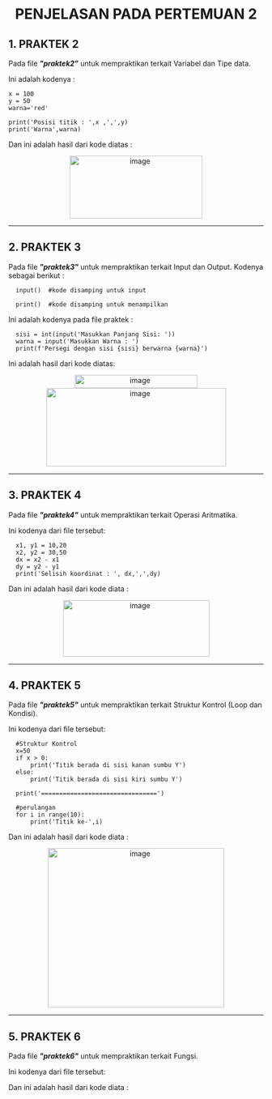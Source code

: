 <h1 align="center">
PENJELASAN PADA PERTEMUAN 2
</h1>

## 1. PRAKTEK 2
   
Pada file <b><i>"praktek2"</i></b> untuk mempraktikan terkait Variabel dan Tipe data.

Ini adalah kodenya :

    x = 100
    y = 50
    warna='red'
    
    print('Posisi titik : ',x ,',',y)
    print('Warna',warna)

Dan ini adalah hasil dari kode diatas :

<p align="center"><img width="262" height="124" alt="image" src="https://github.com/user-attachments/assets/e703b09f-28ce-49db-ad16-46fb56459104" /></p>

----------------------------------------------------------

## 2. PRAKTEK 3

Pada file <b><i>"praktek3"</i></b> untuk mempraktikan terkait Input dan Output. Kodenya sebagai berikut :

      input()  #kode disamping untuk input

      print()  #kode disamping untuk menampilkan

Ini adalah kodenya pada file praktek :

      sisi = int(input('Masukkan Panjang Sisi: '))
      warna = input('Masukkan Warna : ')
      print(f'Persegi dengan sisi {sisi} berwarna {warna}')

Ini adalah hasil dari kode diatas:

<p align=center>
   <img width="242" height="26" alt="image" src="https://github.com/user-attachments/assets/c690c1f5-6faf-420d-98e5-4b16edeec379" /><br>
   <img width="355" height="155" alt="image" src="https://github.com/user-attachments/assets/486e9fcb-71aa-4923-af1f-03a2288bbf8c" />
</p>

----------------------------------------------------------

## 3. PRAKTEK 4

Pada file <b><i>"praktek4"</i></b> untuk mempraktikan terkait Operasi Aritmatika.

Ini kodenya dari file tersebut:
      
      x1, y1 = 10,20
      x2, y2 = 30,50
      dx = x2 - x1
      dy = y2 - y1
      print('Selisih koordinat : ', dx,',',dy)

Dan ini adalah hasil dari kode diata :

<p align=center>
   <img width="289" height="112" alt="image" src="https://github.com/user-attachments/assets/5a30330b-6956-4955-a8f2-fe3372d6a300" />
</p>

----------------------------------------------------------

## 4. PRAKTEK 5

Pada file <b><i>"praktek5"</i></b> untuk mempraktikan terkait Struktur Kontrol (Loop dan Kondisi).

Ini kodenya dari file tersebut:

      #Struktur Kontrol
      x=50
      if x > 0:
          print('Titik berada di sisi kanan sumbu Y')
      else:
          print('Titik berada di sisi kiri sumbu Y')
      
      print('================================')
      
      #perulangan
      for i in range(10):
          print('Titik ke-',i)

Dan ini adalah hasil dari kode diata :

<p align=center>
   <img width="348" height="315" alt="image" src="https://github.com/user-attachments/assets/588752d9-ab66-4e3d-9d66-22b228a845b6" />
</p>

----------------------------------------------------------

## 5. PRAKTEK 6

Pada file <b><i>"praktek6"</i></b> untuk mempraktikan terkait Fungsi.

Ini kodenya dari file tersebut:



Dan ini adalah hasil dari kode diata :
